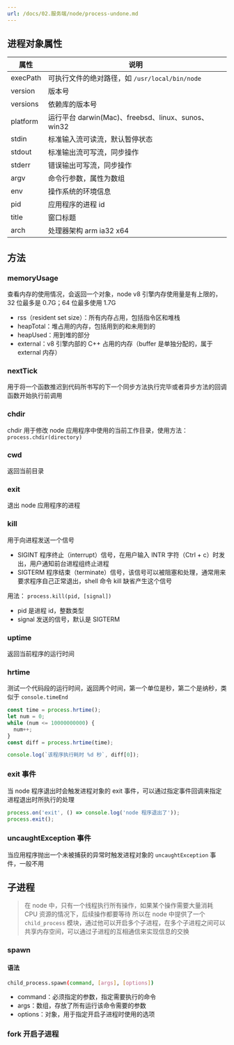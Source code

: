 ```yaml
---
url: /docs/02.服务端/node/process-undone.md
---
```


## 进程对象属性

| 属性       | 说明                                         |
|----------|--------------------------------------------|
| execPath | 可执行文件的绝对路径，如 `/usr/local/bin/node`         |
| version  | 版本号                                        |
| versions | 依赖库的版本号                                    |
| platform | 运行平台 darwin(Mac)、freebsd、linux、sunos、win32 |
| stdin    | 标准输入流可读流，默认暂停状态                            |
| stdout   | 标准输出流可写流，同步操作                              |
| stderr   | 错误输出可写流，同步操作                               |
| argv     | 命令行参数，属性为数组                                |
| env      | 操作系统的环境信息                                  |
| pid      | 应用程序的进程 id                                 |
| title    | 窗口标题                                       |
| arch     | 处理器架构 arm ia32 x64                         |

## 方法

### memoryUsage

查看内存的使用情况，会返回一个对象，node v8 引擎内存使用量是有上限的，32 位最多是 0.7G；64 位最多使用 1.7G

* rss（resident set size）：所有内存占用，包括指令区和堆栈
* heapTotal：堆占用的内存，包括用到的和未用到的
* heapUsed：用到堆的部分
* external：v8 引擎内部的 C++ 占用的内存（buffer 是单独分配的，属于 external 内存）

### nextTick

用于将一个函数推迟到代码所书写的下一个同步方法执行完毕或者异步方法的回调函数开始执行前调用

### chdir

chdir 用于修改 node 应用程序中使用的当前工作目录，使用方法： `process.chdir(directory)`

### cwd

返回当前目录

### exit

退出 node 应用程序的进程

### kill

用于向进程发送一个信号

* SIGINT 程序终止（interrupt）信号，在用户输入 INTR 字符（Ctrl + c）时发出，用户通知前台进程组终止进程
* SIGTERM 程序结束（terminate）信号，该信号可以被阻塞和处理，通常用来要求程序自己正常退出，shell 命令 kill 缺省产生这个信号

用法： `process.kill(pid, [signal])`

* pid 是进程 id，整数类型
* signal 发送的信号，默认是 SIGTERM

### uptime

返回当前程序的运行时间

### hrtime

测试一个代码段的运行时间，返回两个时间，第一个单位是秒，第二个是纳秒，类似于 `console.timeEnd`

```js
const time = process.hrtime();
let num = 0;
while (num <= 10000000000) {
  num++;
}
const diff = process.hrtime(time);

console.log(`该程序执行耗时 %d 秒`, diff[0]);
```

### exit 事件

当 node 程序退出时会触发进程对象的 exit 事件，可以通过指定事件回调来指定进程退出时所执行的处理

```js
process.on('exit', () => console.log('node 程序退出了'));
process.exit();
```

### uncaughtException 事件

当应用程序抛出一个未被捕获的异常时触发进程对象的 `uncaughtException` 事件，一般不用

## 子进程

> 在 node 中，只有一个线程执行所有操作，如果某个操作需要大量消耗 CPU 资源的情况下，后续操作都要等待&#x20;
> 所以在 node 中提供了一个 `child_process` 模块，通过他可以开启多个子进程，在多个子进程之间可以共享内存空间，可以通过子进程的互相通信来实现信息的交换

### spawn

#### 语法

```sh
child_process.spawn(command, [args], [options])
```

* command：必须指定的参数，指定需要执行的命令
* args：数组，存放了所有运行该命令需要的参数
* options：对象，用于指定开启子进程时使用的选项

### fork 开启子进程
